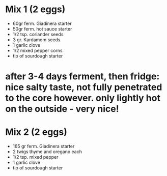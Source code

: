# Mix 1 (2 eggs)
  * 60gr ferm. Giadinera starter
  * 50gr ferm. hot sauce starter
  * 1/2 tsp. coriander seeds
  * 3 gr. Kardamom seeds
  * 1 garlic clove
  * 1/2 mixed pepper corns
  * tip of sourdough starter

  # after 3-4 days ferment, then fridge: nice salty taste, not fully penetrated to the core however. only lightly hot on the outside - very nice!

# Mix 2 (2 eggs)
  * 165 gr ferm. Giadinera starter
  * 2 twigs thyme and oregano each
  * 1/2 tsp. mixed pepper
  * 1 garlic clove
  * tip of sourdough starter
